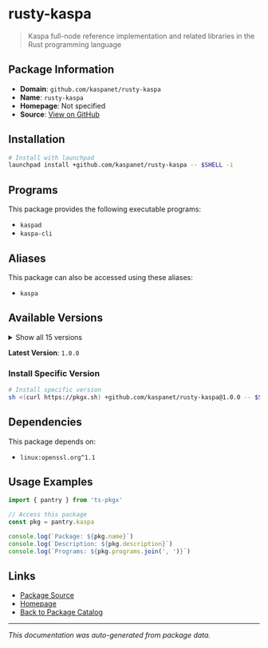 # rusty-kaspa

> Kaspa full-node reference implementation and related libraries in the Rust programming language

## Package Information

- **Domain**: `github.com/kaspanet/rusty-kaspa`
- **Name**: `rusty-kaspa`
- **Homepage**: Not specified
- **Source**: [View on GitHub](https://github.com/pkgxdev/pantry/tree/main/projects/github.com/kaspanet/rusty-kaspa/package.yml)

## Installation

```bash
# Install with launchpad
launchpad install +github.com/kaspanet/rusty-kaspa -- $SHELL -i
```

## Programs

This package provides the following executable programs:

- `kaspad`
- `kaspa-cli`

## Aliases

This package can also be accessed using these aliases:

- `kaspa`

## Available Versions

<details>
<summary>Show all 15 versions</summary>

- `1.0.0`, `0.17.2`, `0.17.1`, `0.17.0`, `0.16.1`
- `0.16.0`, `0.15.2`, `0.15.1`, `0.14.1`, `0.13.6`
- `0.13.4`, `0.13.3`, `0.13.2`, `0.13.0`, `0.1.7`

</details>

**Latest Version**: `1.0.0`

### Install Specific Version

```bash
# Install specific version
sh <(curl https://pkgx.sh) +github.com/kaspanet/rusty-kaspa@1.0.0 -- $SHELL -i
```

## Dependencies

This package depends on:

- `linux:openssl.org^1.1`

## Usage Examples

```typescript
import { pantry } from 'ts-pkgx'

// Access this package
const pkg = pantry.kaspa

console.log(`Package: ${pkg.name}`)
console.log(`Description: ${pkg.description}`)
console.log(`Programs: ${pkg.programs.join(', ')}`)
```

## Links

- [Package Source](https://github.com/pkgxdev/pantry/tree/main/projects/github.com/kaspanet/rusty-kaspa/package.yml)
- [Homepage](#)
- [Back to Package Catalog](../package-catalog.md)

---

*This documentation was auto-generated from package data.*

